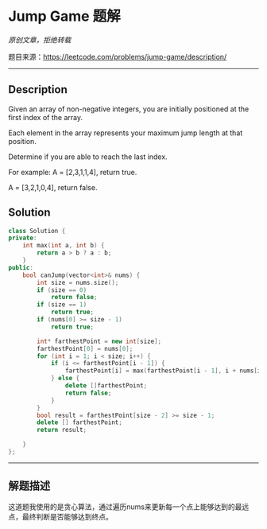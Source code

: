 # Jump Game 题解

*原创文章，拒绝转载*

题目来源：https://leetcode.com/problems/jump-game/description/

------

## Description

Given an array of non-negative integers, you are initially positioned at the first index of the array.

Each element in the array represents your maximum jump length at that position.

Determine if you are able to reach the last index.

For example:
A = [2,3,1,1,4], return true.

A = [3,2,1,0,4], return false.



## Solution
```cpp
class Solution {
private:
    int max(int a, int b) {
        return a > b ? a : b;
    }
public:
    bool canJump(vector<int>& nums) {
        int size = nums.size();
        if (size == 0)
            return false;
        if (size == 1)
            return true;
        if (nums[0] >= size - 1)
            return true;

        int* farthestPoint = new int[size];
        farthestPoint[0] = nums[0];
        for (int i = 1; i < size; i++) {
            if (i <= farthestPoint[i - 1]) {
                farthestPoint[i] = max(farthestPoint[i - 1], i + nums[i]);
            } else {
                delete []farthestPoint;
                return false;
            }
        }
        bool result = farthestPoint[size - 2] >= size - 1;
        delete [] farthestPoint;
        return result;

    }
};
```

------

## 解题描述

这道题我使用的是贪心算法，通过遍历nums来更新每一个点上能够达到的最远点，最终判断是否能够达到终点。
